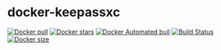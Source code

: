 # docker-keepassxc
[![Docker pull](https://img.shields.io/docker/pulls/nouchka/keepassxc)](https://hub.docker.com/r/nouchka/keepassxc/)
[![Docker stars](https://img.shields.io/docker/stars/nouchka/keepassxc)](https://hub.docker.com/r/nouchka/keepassxc/)
[![Docker Automated buil](https://img.shields.io/docker/automated/nouchka/keepassxc.svg)](https://hub.docker.com/r/nouchka/keepassxc/)
[![Build Status](https://img.shields.io/travis/com/nouchka/docker-keepassxc/master)](https://travis-ci.com/github/nouchka/docker-keepassxc)
[![Docker size](https://img.shields.io/docker/image-size/nouchka/keepassxc/latest)](https://hub.docker.com/r/nouchka/keepassxc/)

